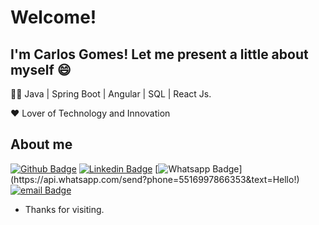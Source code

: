 <!--
**CarlossGomes/CarlossGomes** is a ✨ _special_ ✨ repository because its `README.md` (this file) appears on your GitHub profile.

Here are some ideas to get you started:

- 🔭 I’m currently working on ...
- 🌱 I’m currently learning ...
- 👯 I’m looking to collaborate on ...
- 🤔 I’m looking for help with ...
- 💬 Ask me about ...
- 📫 How to reach me: ...
- 😄 Pronouns: ...
- ⚡ Fun fact: ...
-->
# Welcome!
## I'm Carlos Gomes! Let me present a little about myself 😄

:man_technologist: Java | Spring Boot | Angular | SQL | React Js.

:heart: Lover of Technology and Innovation   


## About me 
[![Github Badge](https://img.shields.io/badge/-Github-000?style=flat-square&logo=Github&logoColor=white&link=https://github.com/CarlossGomes)](https://github.com/CarlossGomes)
[![Linkedin Badge](https://img.shields.io/badge/-LinkedIn-blue?style=flat-square&logo=Linkedin&logoColor=white&link=https://www.linkedin.com/in/carlos-gomes-b94bb6188/)](https://www.linkedin.com/in/carlos-gomes-b94bb6188/)
[![Whatsapp Badge](https://img.shields.io/badge/-Whatsapp-4CA143?style=flat-square&labelColor=4CA143&logo=whatsapp&logoColor=white&link=https://api.whatsapp.com/send?phone=5516997866353&text=Hello!)](https://api.whatsapp.com/send?phone=5516997866353&text=Hello!)
[![email Badge](https://img.shields.io/badge/email--000?style=social&logo=microsoft-outlook&logoColor=0078d4&&link=mailto:carlosdaniel_ag@hotmail.com)](mailto:carlosdaniel_ag@hotmail.com)


- Thanks for visiting.

